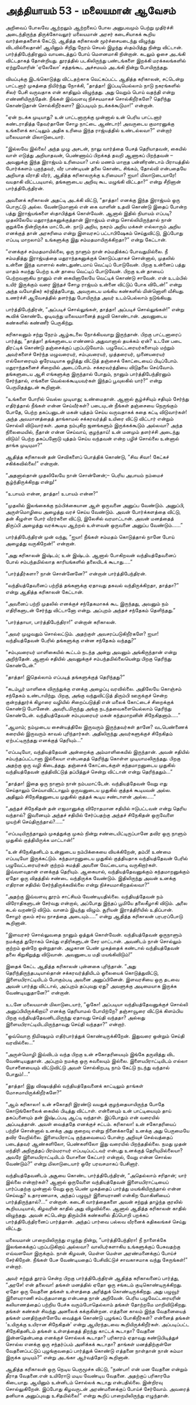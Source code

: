 # அத்தியாயம் 53 - மலையமான் ஆவேசம்

அறிவைப் போலவே ஆற்றலும் ஆற்றலைப் போல அனுபவமும் பெற்று முதிர்ச்சி அடைந்திருந்த திருக்கோவலூர் மலையமான் அரசர் கடைசியாகக் கூறிய வார்த்தைகளைக் கேட்டு, ஆதித்த கரிகாலன் மூர்ச்சையடைந்து விழுந்து விடவில்லைதான்! ஆயினும் சிறிது நேரம் செயல் இழந்து ஸ்தம்பித்து நின்று விட்டான். பார்த்திபேந்திரனும் வாயடைத்துப் போய் மௌனமாகி நின்றான். கடலும் ஓசை அடங்கி விட்டதாகத் தோன்றியது. தூரத்தில் படகிலிருந்து பண்டங்களை இறக்கி மரக்கலங்களில் ஏற்றுவோரின் &#8216;ஏலேலோ&#8217; சத்தங்கூட அச்சமயம் அடங்கி நின்று போயிருந்தது.

வியப்புக்கு இடங்கொடுத்து விட்டதற்காக வெட்கப்பட்ட ஆதித்த கரிகாலன், சட்டென்று பாட்டனார் முகத்தை நிமிர்ந்து நோக்கி, &#8220;தாத்தா! இப்படியெல்லாம் நாடு நகரங்களில் சிலர் பேசி வருவதாக என் காதிலும் விழுந்தது. அது வெறும் பொய் வதந்தி என்று எண்ணியிருந்தேன். நீங்கள் இவ்வளவு நிச்சயமாகச் சொல்கிறீர்களே? தெரிந்து கொண்டுதான் சொல்கிறீர்களா? இப்படியும் நடக்கக்கூடுமா!&#8221; என்றான்.

&#8220;ஏன் நடக்க முடியாது? உன் பாட்டனாருக்கு முன்னால் உன் பெரிய பாட்டனார் கண்டராதித்த தேவர்தானே சோழ நாட்டை ஆண்டார்! அவருடைய குமாரனுக்கு உங்களைக் காட்டிலும் அதிக உரிமை இந்த ராஜ்யத்தில் உண்டல்லவா?&#8221; என்றார் மலையமான் மிலாடுடையார்.

&#8220;இல்லவே இல்லை! அந்த முழு அசடன், நாலு வார்த்தை பேசத் தெரியாதவன், கையில் வாள் எடுத்து அறியாதவன், பெண்ணாய்ப் பிறக்கத் தவறி ஆணாகப் பிறந்தவன் &#8211; அவனுக்கு இந்த இராஜ்யம் உரிமையா? பால் மணம் மாறாத பன்னிரண்டாம் பிராயத்தில் போர்க்களம் புகுந்தவர், வீர பாண்டியன் தலை கொண்ட சிங்கம், தோல்வி என்பதையே அறியாத வீராதி வீரர், ஆதித்த கரிகாலருக்கு உரிமையா? ஐயா! மிலாடுடையாரே! வயதாகி விட்டபடியால், தங்களுடைய அறிவு கூட மழுங்கி விட்டதா?&#8221; என்று சீறினான் பார்த்திபேந்திரன்.

அவனைக் கரிகாலன் அதட்டி அடக்கி விட்டு, &#8220;தாத்தா! எனக்கு இந்த இராஜ்யம் ஒரு பொருட்டு அல்ல. வேண்டுமானால் என் கை வாளின் உதவி கொண்டு இதைப் போன்ற பத்து இராஜ்யங்களை ஸ்தாபித்துக் கொள்வேன். ஆனால் இதில் நியாயம் எப்படி? முதலிலேயே மதுராந்தகனுக்குத்தான் இராஜ்யம் என்று சொல்லியிருந்தால் நான் குறுக்கே நின்றிருக்க மாட்டேன். நாடு அறிய, நகரம் அறிய மக்கள் எல்லாரும் அறிய எனக்குத் தான் அரசுரிமை என்று இளவரசப் பட்டாபிஷேகம் செய்துவிட்டு, இப்போது எப்படி மாறலாம்? உங்களுக்கு இது சம்மதமாயிருக்கிறதா?&#8221; என்று கேட்டான்.

&#8220;எனக்குச் சம்மதமாயில்லை, ஒரு நாளும் நான் சம்மதிக்கப் போவதுமில்லை. நீ சம்மதித்து இராஜ்யத்தை மதுராந்தகனுக்குக் கொடுப்பதாகச் சொன்னால், முதலில் உன்னை இந்த வாளால் கண்டதுண்டமாய் வெட்டிப் போடுவேன். பிறகு உன்னைப் பத்து மாதம் சுமந்து பெற்ற உன் தாயை வெட்டிப் போடுவேன். பிறகு உன் தாயைப் பெற்றவனாகிய நானும் என் கையினாலேயே வெட்டிக் கொண்டு சாவேன். என் உடம்பில் உயிர் இருக்கும் வரை இந்தச் சோழ ராஜ்யம் உன்னை விட்டுப் போக விடேன்!&#8221; என்று அந்த வயோதிகர் கர்ஜித்தபோது, அவருடைய மங்கிய கண்களில் மின்னொளி வீசியது. உணர்ச்சி ஆவேசத்தில் தளர்ந்து போயிருந்த அவர் உடம்பெல்லாம் நடுங்கியது.

பார்த்திபேந்திரன், &#8220;அப்படிச் சொல்லுங்கள், தாத்தா! அப்படிச் சொல்லுங்கள்!&#8221; என்று கூவிக் கொண்டே ஓடிவந்து மலையமானைத் தழுவி கொண்டான். அவனுடைய கண்களில் கண்ணீர் பெருகிற்று.

கரிகாலனும் சற்று நேரம் ஆழ்கடலை நோக்கியவாறு இருந்தான். பிறகு பாட்டனாரைப் பார்த்து, &#8220;தாத்தா! தங்களுடைய எண்ணம் அதுவானால் தயக்கம் ஏன்? உடனே படை திரட்டிக் கொண்டு தஞ்சைக்குப் புறப்படுவோம். பழுவேட்டரையர்களையும் மற்றும் அவர்களைச் சேர்ந்த மழுவரையர், சம்புவரையர், முத்தரையர், முனையரையர் எல்லோரையும் ஒரேயடியாக ஒழித்து விட்டுத் தஞ்சைக் கோட்டையைப் பிடிப்போம். மதுராந்தகனைச் சிறையில் அடைப்போம். சக்கரவர்த்தியை விடுதலை செய்வோம். தங்களுடைய ஆசி எங்களுக்கு இருந்தால் போதும், நானும் பார்த்திபேந்திரனும் சேர்ந்தால், எங்களை வெல்லக்கூடியவர்கள் இந்தப் பூவுலகில் யார்?&#8221; என்று பெருமிதத்துடன் கூறினான்.

&#8220;உங்களை போரில் வெல்ல முடியாது; உண்மைதான். ஆனால் சூழ்ச்சியும் சதியும் சேர்ந்து எதிர்த்தால் நீங்கள் என்ன செய்வீர்கள்? படையுடன் நீங்கள் தஞ்சையை நெருங்கும் போதே, பெற்ற தகப்பனுடன் மகன் யுத்தம் செய்ய வருவதாகக் கதை கட்டி விடுவார்கள்! அந்த அவமானத்தைத் தாங்காமல் சக்கரவர்த்தி உயிரை விட்டு விட்டார் என்றும் சொல்லி விடுவார்கள். அதை நம்புகிற ஜனங்களும் இருக்கக்கூடும் அல்லவா? அந்த நிலைமையில், நீதான் என்ன செய்வாய், குழந்தாய்! உன் மனமும் தளர்ச்சி அடைந்து விடும்! பெற்ற தகப்பனோடு யுத்தம் செய்ய வந்தவன் என்ற பழிச் சொல்லை உன்னால் தாங்க முடியுமா?&#8221;

ஆதித்த கரிகாலன் தன் செவிகளைப் பொத்திக் கொண்டு, &#8220;சிவ சிவா! கேட்கச் சகிக்கவில்லை!&#8221; என்றான்.

&#8220;அதனால்தான் முதலிலேயே நான் சொன்னேன்;&#8211; பெரிய அபாயம் நம்மைச் சூழ்ந்திருக்கிறது என்று!&#8221;

&#8220;உபாயம் என்ன, தாத்தா! உபாயம் என்ன?&#8221;

&#8220;முதலில் இலங்கைக்கு நம்பிக்கையான ஆள் ஒருவனை அனுப்ப வேண்டும். அனுப்பி, அருள்மொழியை அழைத்து வரச் செய்ய வேண்டும். அவன் போர்க்களத்தை விட்டு, தன் கீழுள்ள போர் வீரர்களை விட்டு, இலேசில் வரமாட்டான். அவன் மனத்தைத் திருப்பி அழைத்து வரக்கூடிய ஆற்றல் உள்ளவன் ஒருவனை அனுப்ப வேண்டும்&#8230;&#8230;&#8221;

பார்த்திபேந்திரன் முன் வந்து, &#8220;ஐயா! நீங்கள் சம்மதம் கொடுத்தால் நானே போய் அழைத்து வருகிறேன்!&#8221; என்றான்.

&#8220;அது கரிகாலன் இஷ்டம்; உன் இஷ்டம். ஆனால் போகிறவன் வந்தியத்தேவனைப் போல் சம்பந்தமில்லாத காரியங்களில் தலையிடக் கூடாது&#8230;..&#8221;

&#8220;பார்த்தீர்களா? நான் சொன்னேனே?&#8221; என்றான் பார்த்திபேந்திரன்.

&#8220;வந்தியத்தேவனைப் பற்றித் தங்களுக்கு ஏதாவது தகவல் வந்திருக்கிறதா, தாத்தா?&#8221; என்று ஆதித்த கரிகாலன் கேட்டான்.

&#8220;அவனைப் பற்றி முதலில் எனக்குச் சந்தேகமாகக் கூட இருந்தது, அவனும் நம் எதிரிகளுடன் சேர்ந்து விட்டானோ என்று. அப்புறம் அந்தச் சந்தேகம் தௌிந்தது.&#8221;

&#8220;பார்த்தாயா, பார்த்திபேந்திரா!&#8221; என்றான் கரிகாலன்.

&#8220;அவர் முழுவதும் சொல்லட்டும். அதற்குள் அவசரப்படுகிறீர்களே? ஐயா! வந்தியத்தேவன் பேரில் தங்களுக்கு என்ன சந்தேகம் வந்தது?&#8221;

&#8220;சம்புவரையர் மாளிகையில் கூட்டம் நடந்த அன்று அவனும் அங்கிருந்தான் என்று அறிந்தேன். ஆனால் சதியில் அவனுக்குச் சம்பந்தமில்லையென்று பிறகு தெரிந்து கொண்டேன்.&#8221;

&#8220;தாத்தா! இதெல்லாம் எப்படித் தங்களுக்குத் தெரிந்தது?&#8221;

&#8220;கடம்பூர் மாளிகை விருந்துக்கு எனக்கு அழைப்பு வரவில்லை. அதிலேயே கொஞ்சம் சந்தேகம் உண்டாயிற்று. பிறகு, அங்கு வந்துவிட்டுத் திரும்பி ஊருக்குச் சென்ற குன்றத்தூர்க் கிழாரை வழியில் சிறைப்படுத்தி என் மலைக் கோட்டைச் சிறைக்குக் கொண்டு போனேன். அவரிடமிருந்து அங்கு நடந்தவைகளையெல்லாம் தெரிந்து கொண்டேன். வந்தியத்தேவன் சம்புவரையர் மகன் கந்தமாறனின் சிநேகிதனாம்&#8230;..&#8221;

&#8220;ஆமாம்; நம்முடைய சைன்யத்திலே இருவரும் இருந்தவர்கள் தானே? வடபெண்ணைக் கரையில் இருவரும் காவல் புரிந்தார்கள். அதிலிருந்து அவர்களுக்குச் சிநேகிதம் ஏற்பட்டிருந்தது எனக்குத் தெரியும்&#8230;&#8221;

&#8220;எப்படியோ, வந்தியத்தேவன் அன்றைக்கு அம்மாளிகையில் இருந்தான். அவன் சதியில் சம்பந்தப்பட்டானா இல்லையா என்பதைத் தெரிந்து கொள்ள முடியாமலிருந்தது. பிறகு அதற்கு ஒரு வழி கிடைத்தது. தஞ்சைக் கோட்டைக்குள் கந்தமாறனுடைய முதுகில் வந்தியத்தேவன் குத்திவிட்டுத் தப்பித்துச் சென்று விட்டான் என்று தெரிந்ததும்&#8230;&#8221;

&#8220;தாத்தா! இதை ஒரு நாளும் நான் நம்பமாட்டேன். வந்தியத்தேவன் வேறு எது செய்தாலும் செய்யாவிட்டாலும் ஒருவனுடைய முதுகில் குத்தக் கூடியவன் அல்ல. அதிலும் சிநேகிதனுடைய முதுகில் குத்தக் கூடிய சண்டாளன் அல்ல&#8230;..&#8221;

&#8220;அந்தச் சிநேகிதன் தன் எஜமானுக்கு விரோதமான சதியில் ஈடுபட்டவன் என்று தெரிய வந்தால்? இவனையும் அந்தச் சதியில் சேர்ப்பதற்கு அந்தச் சிநேகிதன் ஒருவேளை முயற்சி செய்திருந்தால்?&#8230;..&#8221;

&#8220;எப்படியிருந்தாலும் முகத்துக்கு முகம் நின்று சண்டையிட்டிருப்பானே தவிர ஒரு நாளும் முதுகில் குத்தியிருக்க மாட்டான்!&#8221;

&#8220;உன் சிநேகிதனிடம் உன்னுடைய நம்பிக்கையை வியக்கிறேன், தம்பி! உண்மை எப்படியோ இருக்கட்டும். கந்தமாறனுடைய முதுகில் குத்தியதாக வந்தியத்தேவன் பேரில் பழுவேட்டரையர்கள் குற்றம் சுமத்தி அவனை வேட்டையாடி வருகிறார்கள். இவ்வளவுதான் எனக்குத் தெரியும். ஆகையால், வந்தியத்தேவனுக்கும் கந்தமாறனுக்கும் ஏதோ ஒரு விதத்தில் சண்டை வந்திருக்க வேண்டும். இதிலிருந்து அவன் உனக்கு எதிரான சதியில் சேர்ந்திருக்கவில்லை என்று நிச்சயமாகிறதல்லவா?&#8221;

&#8220;அதற்கு இவ்வளவு தூரம் சாட்சியம் வேண்டியதில்லை. வந்தியத்தேவன் நம் விரோதிகளுடன் சேர்வது என்றால், அப்போது இந்தப் பூமியே தலைகீழாகி விடும். அலை கடல் வறண்டு விடும். வானம் இடிந்து விழும். சூரியன் இராத்திரியில் உதிப்பான். சோழர் குலம் சர்வ நாசத்தை அடையும்&#8230;..&#8221; என்று ஆதித்த கரிகாலன் பரபரப்போடு கூறினான்.

&#8220;இளவரசர் சொல்லுவதை நானும் ஒத்துக் கொள்வேன். வந்தியத்தேவன் ஒருநாளும் நமக்குத் துரோகம் செய்து எதிரிகளுடன் சேர மாட்டான். அவனிடம் நான் சொல்லும் குற்றம் ஒன்றே ஒன்றுதான். அழகான பெண் முகத்தைக் கண்டால் வந்தியத்தேவன் தலை கிறுகிறுத்து விடுவான். அவனுடைய மதி மயங்கிவிடும்!&#8221;

இதைக் கேட்ட ஆதித்த கரிகாலன் புன்னகை புரிந்தான். &#8220;அது தெரிந்திருந்தபடியால்தான் சக்கரவர்த்தியிடம் ஓலையைக் கொடுத்துவிட்டு, இளையபிராட்டியிடம் போகும்படி அவனை அனுப்பினேன். இளவரசியை ஒரு தடவை அவன் பார்த்து விட்டால், அப்புறம் தப்புவது ஏது? அவளுக்கு அடிமையாக இருக்க வேண்டியதுதானே?&#8221; என்றான்.

உடனே மலையமான் மிலாடுடையார், &#8220;ஓகோ! அப்படியா வந்தியத்தேவனுக்குச் சொல்லி அனுப்பியிருக்கிறாய்? எனக்கு தெரியாமல் போயிற்றே? தஞ்சாவூரை விட்டுக் கிளம்பிய பிறகு வந்தியத்தேவனிடமிருந்து ஏதாவது செய்தி வந்ததா? அல்லது இளையபிராட்டியிடமிருந்தாவது செய்தி வந்ததா?&#8221; என்றார்.

&#8220;ஒவ்வொரு நிமிஷமும் எதிர்பார்த்துக் கொண்டிருக்கிறேன். இதுவரை ஒன்றும் செய்தி வரவில்லை&#8230;&#8221;

&#8220;அருள்மொழி இவ்விடம் வந்த பிறகு உன் சகோதரியையும் இங்கே தருவித்து விட வேண்டியதுதான். அப்புறம் நமக்கு ஒரு கவலையும் இல்லை. இளையபிராட்டியிடம் எல்லா யோசனையையும் விட்டுவிட்டு அவள் சொல்கிறபடி நாம் கேட்டு நடந்து வந்தால் போதும்!&#8230;&#8221;

&#8220;தாத்தா! இது விஷயத்தில் வந்தியத்தேவனைக் காட்டிலும் தாங்கள் மோசமாயிருக்கிறீர்களே?&#8221;

&#8220;ஆம் கரிகாலா! உன் சகோதரி இரண்டு வயதுக் குழந்தையாயிருந்த போதே கொடுங்கோலைக் கையில் பிடித்து விட்டாள். என்னையும் உன் பாட்டியையும் தாய் தகப்பனையும் தன் இஷ்டப்படி ஆட்டி வந்தாள். இப்போதும் என் வரையில் அப்படித்தான். அவள் வைத்ததே எனக்குச் சட்டம். கரிகாலா! உன் சகோதரியைப் பற்றிச் சொன்னால் உனக்கு அது குறைவு என்று நினைக்காதே! உனக்கு அது பெருமையே தவிர வேறில்லை. இளையபிராட்டி குந்தவையைப் போன்ற அறிவுச் செல்வத்தைப் படைத்தவர் ஆண்களிலோ, பெண்களிலோ இது வரையில் பிறந்ததில்லை. நமது முதன் மந்திரி அநிருத்தப் பிரம்மராயர் எப்படிப்பட்டவர் என்பது உனக்குத் தெரியுமில்லையா? அவரே இளையபிராட்டியிடம் யோசனை கேட்பார் என்றால், வேறு என்ன சொல்ல வேண்டும்?&#8221; என்று மிலாடுடையார் ஒரே பரவசமாகப் பேசினார்.

வந்தியத்தேவனிடம் அசூயை கொண்ட பார்த்திபேந்திரன், &#8220;அதெல்லாம் சரிதான்; யார் இல்லை என்றார்கள்? ஆனால் ஒருவேளை வந்தியத்தேவன் இளையபிராட்டியைப் பார்ப்பதற்கு முன்னால் வேறு ஒரு பெண் முகத்தைப் பார்த்து மயங்கியிருந்தால் என்ன செய்வது? உதாரணமாக, அந்தப் பழுவூர் இளையராணி என்கிற மோகினியைப் பார்த்திருந்தால்?&#8230;&#8221; என்றான். கடைசி வார்த்தைகளை அவன் சற்றுத் தாழ்ந்த குரலில் கூறியபடியால், கிழவரின் காதில் அது விழவில்லை. ஆனால் ஆதித்த கரிகாலன் காதில் விழுந்தது. அவன் சட்டென்று திரும்பிக் கண்களில் தீப்பொறி பறக்கப் பார்த்திபேந்திரனைப் பார்த்தான். அந்தப் பார்வை பல்லவ வீரனைக் கதிகலங்கச் செய்து விட்டது.

மலையமான் பாறையிலிருந்து எழுந்து நின்று, &#8220;பார்த்திபேந்திரா! நீ நாளைக்கே இலங்கைக்குப் புறப்படுகிறாய் அல்லவா? வாலிபர்களாகிய உங்களுக்குப் பேசுவதற்கு எவ்வளவோ இருக்கும். நான் கிழவன், மெள்ள மெள்ள அரண்மனைக்குப் போய்ச் சேர்கிறேன். நீங்கள் பேச வேண்டியதைப் பேசிவிட்டுச் சாவகாசமாக வந்து சேருங்கள்!&#8221; என்றார்.

அவர் சற்றுத் தூரம் சென்ற பிறகு பார்த்திபேந்திரன் ஆதித்த கரிகாலனைப் பார்த்து, &#8220;அரசே! என் தலைவா! தங்கள் மனத்தில் ஏதோ ஒரு சங்கடம் குடிகொண்டிருக்கிறது. ஏதோ ஒரு வேதனை தங்கள் உள்ளத்தை அரித்துக் கொண்டிருக்கிறது. அது பழுவூர் இளையராணி சம்பந்தமானது என்பதை நான் அறிவேன். பெரிய பழுவேட்டரையரின் கலியாணத்தைப் பற்றிய பேச்சு வரும்போதெல்லாம் தங்கள் தோற்றமே மாறிவிடுகிறது. தங்கள் கண்கள் சிவந்து அனலைக் கக்குகின்றன. எத்தனை காலம் இந்த வேதனையைத் தங்கள் மனதிற்குள்ளேயே வைத்துக் கொண்டு புழுங்கப் போகிறீர்கள்? என்னைத் தங்கள் &#8216;உயிருக்கு உயிரான சிநேகிதன்&#8217; என்று ஆயிரந்தடவை கூறியிருக்கிறீர்கள். அப்படிப்பட்ட சிநேகிதனிடம் தங்கள் உள்ளத்தைத் திறந்து காட்டக் கூடாதா? வேதனை இன்னதென்பதை எனக்குச் சொல்லக் கூடாதா? பரிகாரம் ஏதாவது கண்டுபிடித்துச் சொல்ல எனக்கு ஒரு சந்தர்ப்பம் அளிக்கக் கூடாதா? தாங்கள் மனத்திற்குள்ளே வேதனைப்பட்டுப் புழுங்குவதைப் பார்த்துக் கொண்டு எத்தனை நாள்தான் நான் சும்மா இருக்க முடியும்?&#8221; என்று அடங்கா ஆர்வத்தோடு கூறினான்.

ஆதித்த கரிகாலன் ஒரு நெடிய பெருமூச்சு விட்டு, &#8220;நண்பா! என் மன வேதனை என்றும் தீராத வேதனை.என் உயிரோடு மடிய வேண்டிய வேதனை. அதற்குப் பரிகாரமே கிடையாது. ஆயினும் உன்னிடம் சொல்லக் கூடாது என்பதில்லை. இன்றிரவு சொல்லுகிறேன். இப்போது கிழவருடன் அரண்மனைக்குப் போய்ச் சேர்வோம். அவரைத் தனியாக அனுப்புவது உசிதமில்லை!&#8221; என்று கூறிப் பாறையிலிருந்து எழுந்தான்.